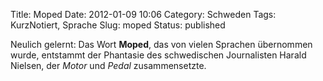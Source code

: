 Title: Moped
Date: 2012-01-09 10:06
Category: Schweden
Tags: KurzNotiert, Sprache
Slug: moped
Status: published

Neulich gelernt: Das Wort **Moped**, das von vielen Sprachen übernommen
wurde, entstammt der Phantasie des schwedischen Journalisten Harald
Nielsen, der *Motor* und *Pedal* zusammensetzte.

